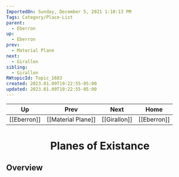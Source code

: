 ```yaml
---
ImportedOn: Sunday, December 5, 2021 1:10:13 PM
Tags: Category/Place-List
parent:
  - Eberron
up:
  - Eberron
prev:
  - Material Plane
next:
  - Girallon
sibling:
  - Girallon
RWtopicId: Topic_1683
created: 2023.01.09T19:22:55-05:00
updated: 2023.01.09T19:22:55-05:00
---
```


| Up | Prev | Next | Home |
|----|------|------|------|
| [[Eberron]] | [[Material Plane]] | [[Girallon]] | [[Eberron]] |

# <center>Planes of Existance</center>

## Overview
